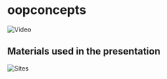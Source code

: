 # oopconcepts

![Video](https://youtu.be/fxH1LziH77g)

## Materials used in the presentation

![Sites](https://sites.google.com/itb.cat/entornsprogramacioiprocesos/teoria/t3-object-oriented-programming-oop?authuser=0)
